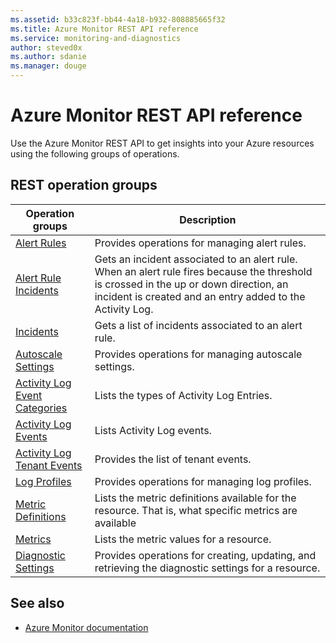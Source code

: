 ```yaml
---
ms.assetid: b33c823f-bb44-4a18-b932-808885665f32
ms.title: Azure Monitor REST API reference
ms.service: monitoring-and-diagnostics
author: steved0x
ms.author: sdanie
ms.manager: douge
---
```


# Azure Monitor REST API reference

Use the Azure Monitor REST API to get insights into your Azure resources using the following groups of operations.



## REST operation groups

| Operation groups                                                                | Description  |
|---------------------------------------------------------------------------------|-----------------------|
| [Alert Rules](~/api-ref/monitor/alertrules.json)                                | Provides operations for managing alert rules. |
| [Alert Rule Incidents](~/api-ref/monitor/alertruleincidents.json)               | Gets an incident associated to an alert rule. When an alert rule fires because the threshold is crossed in the up or down direction, an incident is created and an entry added to the Activity Log. |
| [Incidents](~/api-ref/monitor/incidents.json)                                   | Gets a list of incidents associated to an alert rule. |
| [Autoscale Settings](~/api-ref/monitor/autoscalesettings.json)                  | Provides operations for managing autoscale settings.     |
| [Activity Log Event Categories](~/api-ref/monitor/eventcategories.json)         | Lists the types of Activity Log Entries. |
| [Activity Log Events](~/api-ref/monitor/events.json)                            | Lists Activity Log events.|
| [Activity Log Tenant Events](~/api-ref/monitor/tenantevents.json)               | Provides the list of tenant events.|
| [Log Profiles](~/api-ref/monitor/logprofiles.json)                              | Provides operations for managing log profiles.  |
| [Metric Definitions](~/api-ref/monitor/metricdefinitions.json)                  | Lists the metric definitions available for the resource. That is, what specific metrics are available |
| [Metrics](~/api-ref/monitor/metrics.json)                                       | Lists the metric values for a resource.   |
| [Diagnostic Settings](~/api-ref/monitor/servicediagnosticsettings.json) | Provides operations for creating, updating, and retrieving the diagnostic settings for a resource.|


## See also

- [Azure Monitor documentation](https://review.docs.microsoft.com/azure/monitoring-and-diagnostics/)
